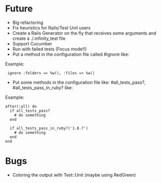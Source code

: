 Future
======

- Big refactoring
- Fix heuristics for Rails/Test Unit users
- Create a Rails Generator on the fly that receives some arguments and create a ./.infinity_test file
- Support Cucumber
- Run with failed tests (Focus mode!!)
- Put a method in the configuration file called #ignore like:

Example:

     ignore :folders => %w(), :files => %w()

- Put some methods in the configuration file like: #all_tests_pass?, #all_tests_pass_in_ruby? like:

Example:

	after(:all) do
      if all_tests_pass?
        # do something
      end
               
      if all_tests_pass_in_ruby?('1.8.7') 
        # do something
      end
	end

Bugs
====

- Coloring the output with Test::Unit (maybe using RedGreen)
